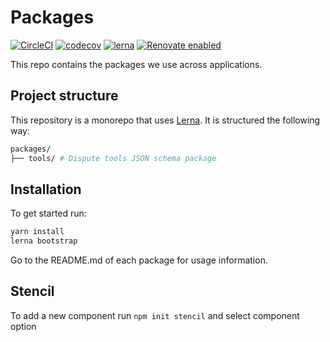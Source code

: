 # Packages

[![CircleCI](https://circleci.com/gh/debtcollective/packages.svg?style=svg)](https://circleci.com/gh/debtcollective/packages)
[![codecov](https://codecov.io/gh/debtcollective/packages/branch/master/graph/badge.svg)](https://codecov.io/gh/debtcollective/packages)
[![lerna](https://img.shields.io/badge/maintained%20with-lerna-cc00ff.svg)](https://lerna.js.org/)
[![Renovate enabled](https://img.shields.io/badge/renovate-enabled-brightgreen.svg)](https://renovatebot.com/)

This repo contains the packages we use across applications.

## Project structure

This repository is a monorepo that uses [Lerna](https://github.com/lerna/lerna). It is structured the following way:

```bash
packages/
├── tools/ # Dispute tools JSON schema package
```

## Installation

To get started run:

```bash
yarn install
lerna bootstrap
```

Go to the README.md of each package for usage information.

## Stencil

To add a new component run `npm init stencil` and select component option
